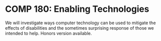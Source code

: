 # COMP 180: Enabling Technologies

We will investigate ways computer technology can be used to mitigate the effects of disabilities and the sometimes surprising response of those we intended to help. Honors version available.